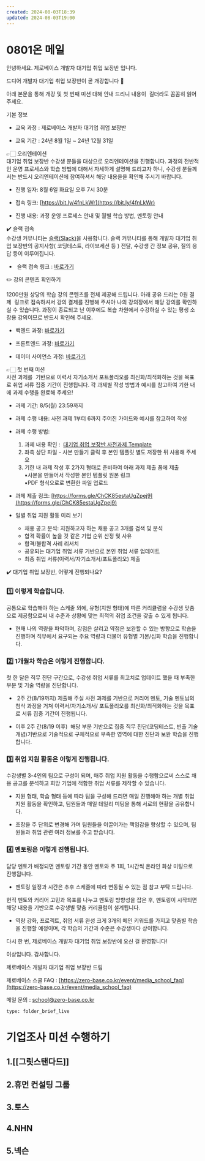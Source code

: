```yaml
---
created: 2024-08-03T18:39
updated: 2024-08-03T19:00
---
```

# 0801온 메일

안녕하세요. 제로베이스 개발자 대기업 취업 보장반 입니다. 

드디어 개발자 대기업 취업 보장반이 곧 개강합니다 🎉 

아래 본문을 통해 개강 및 첫 번째 미션 대해 안내 드리니 내용이  길더라도 꼼꼼히 읽어주세요.

  

기본 정보 

- 교육 과정 : 제로베이스 개발자 대기업 취업 보장반
    
- 교육 기간 : 24년 8월 1일 ~ 24년 12월 31일 
    

  

👉🏻 오리엔테이션  
대기업 취업 보장반 수강생 분들을 대상으로 오리엔테이션을 진행합니다. 과정의 전반적인 운영 프로세스와 학습 방법에 대해서 자세하게 설명해 드리고자 하니, 수강생 분들께서는 반드시 오리엔테이션에 참여하셔서 해당 내용을을 확인해 주시기 바랍니다.  
  

- 진행 일자: 8월 6일 화요일 오후 7시 30분
    
- 접속 링크: [https://bit.ly/4fnLkWr](https://bit.ly/4fnLkWr)
    
- 진행 내용: 과정 운영 프로세스 안내 및 월별 학습 방법, 멘토링 안내 
    

  

✔️ 슬랙 접속  
수강생 커뮤니티는 [슬랙(Slack)](https://slack.com/intl/ko-kr/)을 사용합니다. 슬랙 커뮤니티를 통해 개발자 대기업 취업 보장반의 공지사항( 코딩테스트, 라이브세션 등 ) 전달, 수강생 간 정보 공유, 질의 응답 등이 이루어집니다.  
  

-  슬랙 접속 링크 : [바로가기](https://join.slack.com/t/w1722401545-gkg290922/shared_invite/zt-2nrbd9hpf-DDgXVBHJtbfNAquGXZ9wbA)
    
  

✏️ 강의 콘텐츠 확인하기

1200만원 상당의 학습 강의 콘텐츠를 전체 제공해 드립니다. 아래 공유 드리는 0원 결제  링크로 접속하셔서 강의 결제를 진행해 주셔야 나의 강의장에서 해당 강의를 확인하실 수 있습니다. 과정이 종료되고 난 이후에도 복습 차원에서 수강하실 수 있는 평생 소장용 강의이므로 반드시 확인해 주세요.


- 백엔드 과정: [바로가기](https://zero-base.co.kr/category_dev_camp/undefined/purchase/273812)
    
- 프론트엔드 과정: [바로가기](https://zero-base.co.kr/category_dev_camp/undefined/purchase/273811)
    
- 데이터 사이언스 과정: [바로가기](https://zero-base.co.kr/category_data_camp/undefined/purchase/273813)
    


👉🏻 첫 번째 미션  
사전 과제를  기반으로 이력서 자기소개서 포트폴리오를 최신화/최적화하는 것을 목표로 취업 서류 집중 기간이 진행됩니다. 각 과제별 작성 방법과 예시를 참고하여 기한 내에 과제 수행을 완료해 주세요!

- 과제 기간: 8/5(월) 23:59까지
    
- 과제 수행 내용: 사전 과제 1부터 6까지 주어진 가이드와 예시를 참고하여 작성 
    
- 과제 수행 방법:  
    1. 과제 내용 확인 :  [대기업 취업 보장반 사전과제 Template](https://docs.google.com/spreadsheets/d/1qMuX1AR0B4OAdpAm21UAZoktbDaGSZ-Jgz8uyOqlL8E/edit?gid=349807531#gid=349807531)  
    2. 좌측 상단 파일 - 사본 만들기 클릭 후 본인 템플릿 별도 저장한 뒤 사용해 주세요  
    3. 기한 내 과제 작성 후 2가지 형태로 준비하여 아래 과제 제출 폼에 제출  
    ▪️사본을 만들어서 작성한 본인 템플릿 원본 링크  
    ▪️PDF 형식으로로 변환한 파일 업로드
    
- 과제 제출 링크: [https://forms.gle/ChCK85estaUgZpej9](https://forms.gle/ChCK85estaUgZpej9)
    
- 일별 취업 지원 활동 미리 보기  
    - 채용 공고 분석: 지원하고자 하는 채용 공고 3개를 검색 및 분석  
    - 합격 확률이 높을 것 같은 기업 순위 산정 및 사유  
    - 합격/불합격 사례 리서치  
    - 공유되는 대기업 취업 서류 기반으로 본인 취업 서류 업데이트  
    - 최종 취업 서류(이력서/자기소개서/포트폴리오) 제출
    
  

✔️ 대기업 취업 보장반, 어떻게 진행되나요?

### 1️⃣ 이렇게 학습합니다.

공통으로 학습해야 하는 스케줄 외에, 유형(지원 형태)에 따른 커리큘럼을 수강생 맞춤으로 제공함으로써 내 수준과 상황에 맞는 최적의 취업 조건을 갖출 수 있게 됩니다.

- 현재 나의 역량을 파악하며, 강점은 살리고 약점은 보완할 수 있는 방향으로 학습을 진행하며 직무에서 요구되는 주요 역량과 더불어 유형별 기본/심화 학습을 진행합니다.
    

 

### 2️⃣ 1개월차 학습은 이렇게 진행합니다.

첫 한 달은 직무 진단 구간으로, 수강생 취업 서류를 최고치로 업데이트 했을 때 부족한 부분 및 기술 역량을 진단합니다.

-  2주 간(8/19까지) 제출해 주실 사전 과제를 기반으로 커리어 멘토, 기술 멘토님의 첨삭 과정을 거쳐 이력서/자기소개서/ 포트폴리오를 최신화/최적화하는 것을 목표로 서류 집중 기간이 진행됩니다.  
    
- 이후 2주 간(8/19 이후)  해당 부분 기반으로 집중 직무 진단(코딩테스트, 빈출 기술 개념)기반으로 기술적으로 구체적으로 부족한 영역에 대한 진단과 보완 학습을 진행합니다.
    



### 3️⃣ 취업 지원 활동은 이렇게 진행됩니다.

수강생별 3-4인의 팀으로 구성이 되며, 매주 취업 지원 활동을 수행함으로써 스스로 채용 공고를 분석하고 희망 기업에 적합한 취업 서류를 제작할 수 있습니다.

- 지원 형태, 학습 형태 등에 따라 팀을 구성해 드리면 매일 진행해야 하는 개별 취업 지원 활동을 확인하고, 팀원들과 매일 데일리 미팅을 통해 서로의 현황을 공유합니다.
    
- 조장을 주 단위로 변경해 가며 팀원들을 이끌어가는 책임감을 향상할 수 있으며, 팀원들과 취업 관련 여러 정보를 주고 받습니다.
    

  

### 4️⃣ 멘토링은 이렇게 진행됩니다.

담당 멘토가 배정되면 멘토링 기간 동안 멘토와 주 1회, 1시간씩 온라인 화상 미팅으로 진행됩니다.

* 멘토링 일정과 시간은 추후 스케줄에 따라 변동될 수 있는 점 참고 부탁 드립니다.

현직 멘토와 커리어 고민과 목표를 나누고 멘토링 방향성을 잡은 후, 멘토링이 시작되면 해당 내용을 기반으로 수강생별 맞춤 커리큘럼이 설계됩니다. 

- 역량 강화, 프로젝트, 취업 서류 완성 크게 3개의 메인 키워드를 가지고 맞춤별 학습을 진행할 예정이며, 각 학습의 기간과 수준은 수강생마다 상이합니다. 
    
  

다시 한 번, 제로베이스 개발자 대기업 취업 보장반에 오신 걸 환영합니다!


이상입니다. 감사합니다.

제로베이스 개발자 대기업 취업 보장반 드림

  

  

  

제로베이스 스쿨 FAQ : [https://zero-base.co.kr/event/media_school_faq](https://zero-base.co.kr/event/media_school_faq)

메일 문의 : [school@zero-base.co.kr](mailto:school@zero-base.co.kr)
 
```ccard
type: folder_brief_live
```

# 기업조사 미션 수행하기

## 1.[[그릿스탠다드]]
## 2.휴먼 컨설팅 그룹

## 3.토스

## 4.NHN

## 5.넥슨